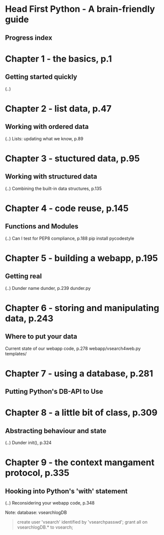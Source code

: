 # Head First Python - A brain-friendly guide

## Progress index


# Chapter 1 - the basics, p.1
## Getting started quickly
(..)


# Chapter 2 -  list data, p.47
## Working with ordered data
(..)
Lists: updating what we know, p.89

# Chapter 3 - stuctured data, p.95
## Working with structured data
(..)
Combining the built-in data structures, p.135

# Chapter 4 - code reuse, p.145
## Functions and Modules
(..)
Can I test for PEP8 compliance, p.188
    pip install pycodestyle

# Chapter 5 - building a webapp, p.195
## Getting real
(..)
Dunder name dunder, p.239
    dunder.py

# Chapter 6 - storing and manipulating data, p.243
## Where to put your data

Current state of our webapp code, p.278
    webapp/vsearch4web.py
    templates/

# Chapter 7 - using a database, p.281
## Putting Python's DB-API to Use

# Chapter 8 - a little bit of class, p.309
## Abstracting behaviour and state
(..)
Dunder init(), p.324

# Chapter 9 - the context mangament protocol, p.335
## Hooking into Python's 'with' statement
(..)
Reconsidering your webapp code, p.348



Note:
database: vsearchlogDB
> create user 'vsearch' identified by 'vsearchpasswd';
> grant all on vsearchlogDB.* to vsearch;
